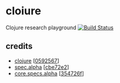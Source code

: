# cloiure
Clojure research playground
[![Build Status](https://travis-ci.org/bodza/cloiure.svg?branch=master)](https://travis-ci.org/bodza/cloiure)
## credits
- [clojure](https://github.com/clojure/clojure) [[0592567](https://github.com/clojure/clojure/commit/0592567e000e0f986834abe661a0a15d3a57178c)]
- [spec.alpha](https://github.com/clojure/spec.alpha) [[cbe72e2](https://github.com/clojure/spec.alpha/commit/cbe72e2314557f64957fd9a104e8709717be24d1)]
- [core.specs.alpha](https://github.com/clojure/core.specs.alpha) [[354726f](https://github.com/clojure/core.specs.alpha/commit/354726f77c458fe08b2dd952e7f03df357113979)]
